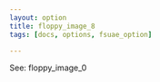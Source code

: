 ```yaml
---
layout: option
title: floppy_image_8
tags: [docs, options, fsuae_option]

---
```


See: floppy_image_0
